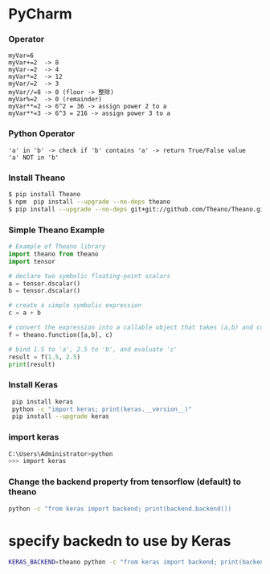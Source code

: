 # PyCharm

### Operator

```
myVar=6 
myVar+=2  -> 8
myVar-=2  -> 4
myVar*=2  -> 12
myVar/=2  -> 3
myVar//=8 -> 0 (floor -> 整除)
myVar%=2  -> 0 (remainder)
myVar**=2 -> 6^2 = 36 -> assign power 2 to a
myVar**=3 -> 6^3 = 216 -> assign power 3 to a
```
### Python Operator

```
'a' in 'b' -> check if 'b' contains 'a' -> return True/False value
'a' NOT in 'b'
```


### Install Theano

```sh
$ pip install Theano
$ npm  pip install --upgrade --no-deps theano
$ pip install --upgrade --no-deps git+git://github.com/Theano/Theano.git
```

### Simple Theano Example

``` python
# Example of Theano library 
import theano from theano 
import tensor 

# declare two symbolic floating-point scalars 
a = tensor.dscalar()
b = tensor.dscalar() 

# create a simple symbolic expression 
c = a + b 

# convert the expression into a callable object that takes (a,b) and computes c 
f = theano.function([a,b], c) 

# bind 1.5 to 'a', 2.5 to 'b', and evaluate 'c' 
result = f(1.5, 2.5) 
print(result)
```

### Install Keras 
```sh
 pip install keras
 python -c "import keras; print(keras.__version__)"
 pip install --upgrade keras
```
### import keras 
``` sh
C:\Users\Administrator>python
>>> import keras
```

### Change the backend property from tensorflow (default) to theano
``` sh
python -c "from keras import backend; print(backend.backend())
```

# specify backedn to use by Keras 
``` sh
KERAS_BACKEND=theano python -c "from keras import backend; print(backend.backend())
```













